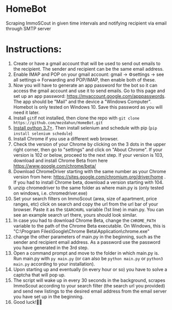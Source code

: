 # HomeBot
Scraping ImmoSCout in given time intervals and notifying recipient via email through SMTP server

# Instructions:
 1.  Create or have a gmail account that will be used to send out emails to the recipient. The sender and recipient can be the same email address.
 2.  Enable IMAP and POP on your gmail account: gmail -> ⚙️settings -> see all settings-> Forwarding and POP/IMAP, then enable both of these.
 2.  Now you will have to generate an app password for the bot so it can access the gmail account and use it to send emails. Go to this page and set up an app password: https://myaccount.google.com/apppasswords. The app should be "Mail" and the device a "Windows Computer". Homebot is only tested on Windows 10. Save this password as you will need it later.
 3.  Install `git`if not installed, then clone the repo with `git clone https://github.com/mezdahun/HomeBot.git`
 4.  [Install python 3.7+](https://www.python.org/downloads/windows/). Then install selenium and schedule with pip (`pip install selenium schedule`)
 5.  Install Chrome if you use a different web browser. 
 6.  Check the version of your Chrome by clicking on the 3 dots in the upper right corner, then go to "settings" and click on "About Chrome". If your version is 102 or below, proceed to the next step. If your version is 103, download and install Chrome Beta from here https://www.google.com/chrome/beta/
 7.  Download ChromeDriver starting with the same number as your Chrome version from here: https://sites.google.com/chromium.org/driver/home . If you had to install Chrome beta, download a version starting with 104.
 8.  unzip chromedriver to the same folder as where main.py is (only tested on windows, i.e. chromedriver.exe)
 9.  Set your search filters on ImmoScout (area, size of apartment, price ranges, etc) click on search and copy the url from the url bar of your browser. Paste it as the `SEARCHURL` variable (1st line) in main.py. You can see an example search url there, yours should look similar.
 10.  In case you had to download Chrome Beta, change the `CHROME_PATH` variable to the path of the Chrome Beta executable. On Windows, this is "C:\Program Files\Google\Chrome Beta\Application\chrome.exe"
 11.  change the other parameters of main.py in the beginning, such as the sender and recipient email address. As a password use the password you have generated in the 3rd step.
 14.  Open a command prompt and move to the folder in which main.py is. Run main.py with `py main.py` (or can also be `python main.py` or `python3 main.py` according to your installation).
 15.  Upon starting up and eventually (in every hour or so) you have to solve a captcha that will pop up.
 16.  The script will wake up in every 30 seconds in the background, scrapes ImmoScout according to your search filter (the search url you provided) and send new listings to the desired email address from the email server you have set up in the beginning.
 17.  Good luck!🤞🍀
